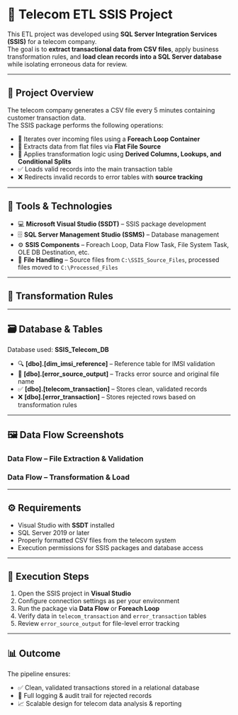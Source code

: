 # 📡 Telecom ETL SSIS Project

This ETL project was developed using **SQL Server Integration Services (SSIS)** for a telecom company.  
The goal is to **extract transactional data from CSV files**, apply business transformation rules, and **load clean records into a SQL Server database** while isolating erroneous data for review.

---

## 🎯 Project Overview
The telecom company generates a CSV file every 5 minutes containing customer transaction data.  
The SSIS package performs the following operations:

- 🔄 Iterates over incoming files using a **Foreach Loop Container**  
- 📂 Extracts data from flat files via **Flat File Source**  
- 🧹 Applies transformation logic using **Derived Columns, Lookups, and Conditional Splits**  
- ✅ Loads valid records into the main transaction table  
- ❌ Redirects invalid records to error tables with **source tracking**  

---

## 🧰 Tools & Technologies
- 💻 **Microsoft Visual Studio (SSDT)** – SSIS package development  
- 🗄️ **SQL Server Management Studio (SSMS)** – Database management  
- ⚙️ **SSIS Components** – Foreach Loop, Data Flow Task, File System Task, OLE DB Destination, etc.  
- 📑 **File Handling** – Source files from `C:\SSIS_Source_Files`, processed files moved to `C:\Processed_Files`  

---


## 🧪 Transformation Rules


---

## 🗃️ Database & Tables
Database used: **SSIS_Telecom_DB**

- 🔍 **[dbo].[dim_imsi_reference]** – Reference table for IMSI validation  
- 📄 **[dbo].[error_source_output]** – Tracks error source and original file name  
- ✅ **[dbo].[telecom_transaction]** – Stores clean, validated records  
- ❌ **[dbo].[error_transaction]** – Stores rejected rows based on transformation rules  

---

## 🖼️ Data Flow Screenshots

### Data Flow – File Extraction & Validation


### Data Flow – Transformation & Load


---

## ⚙️ Requirements
- Visual Studio with **SSDT** installed  
- SQL Server 2019 or later  
- Properly formatted CSV files from the telecom system  
- Execution permissions for SSIS packages and database access  

---

## 🚀 Execution Steps
1. Open the SSIS project in **Visual Studio**  
2. Configure connection settings as per your environment  
3. Run the package via **Data Flow** or **Foreach Loop**  
4. Verify data in `telecom_transaction` and `error_transaction` tables  
5. Review `error_source_output` for file-level error tracking  

---

## 📊 Outcome
The pipeline ensures:  
- ✅ Clean, validated transactions stored in a relational database  
- 🚨 Full logging & audit trail for rejected records  
- 📈 Scalable design for telecom data analysis & reporting  

